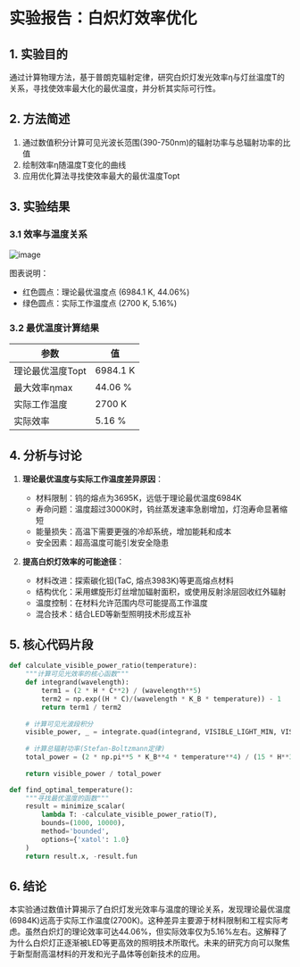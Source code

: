 # 实验报告：白炽灯效率优化

## 1. 实验目的
通过计算物理方法，基于普朗克辐射定律，研究白炽灯发光效率η与灯丝温度T的关系，寻找使效率最大化的最优温度，并分析其实际可行性。

## 2. 方法简述
1. 通过数值积分计算可见光波长范围(390-750nm)的辐射功率与总辐射功率的比值
2. 绘制效率η随温度T变化的曲线
3. 应用优化算法寻找使效率最大的最优温度Topt

## 3. 实验结果
### 3.1 效率与温度关系
![image](https://github.com/user-attachments/assets/86f4623b-67a1-4c9c-a668-99ae3564995d)


图表说明：
- 红色圆点：理论最优温度点 (6984.1 K, 44.06%)
- 绿色圆点：实际工作温度点 (2700 K, 5.16%)

### 3.2 最优温度计算结果
| 参数 | 值 |
|------|----|
| 理论最优温度Topt | 6984.1 K |
| 最大效率ηmax | 44.06 % |
| 实际工作温度 | 2700 K |
| 实际效率 | 5.16 % |

## 4. 分析与讨论
1. **理论最优温度与实际工作温度差异原因**：
   - 材料限制：钨的熔点为3695K，远低于理论最优温度6984K
   - 寿命问题：温度超过3000K时，钨丝蒸发速率急剧增加，灯泡寿命显著缩短
   - 能量损失：高温下需要更强的冷却系统，增加能耗和成本
   - 安全因素：超高温度可能引发安全隐患

2. **提高白炽灯效率的可能途径**：
   - 材料改进：探索碳化钽(TaC, 熔点3983K)等更高熔点材料
   - 结构优化：采用螺旋形灯丝增加辐射面积，或使用反射涂层回收红外辐射
   - 温度控制：在材料允许范围内尽可能提高工作温度
   - 混合技术：结合LED等新型照明技术形成互补

## 5. 核心代码片段

```python
def calculate_visible_power_ratio(temperature):
    """计算可见光效率的核心函数"""
    def integrand(wavelength):
        term1 = (2 * H * C**2) / (wavelength**5)
        term2 = np.exp((H * C)/(wavelength * K_B * temperature)) - 1
        return term1 / term2
    
    # 计算可见光波段积分
    visible_power, _ = integrate.quad(integrand, VISIBLE_LIGHT_MIN, VISIBLE_LIGHT_MAX)
    
    # 计算总辐射功率(Stefan-Boltzmann定律)
    total_power = (2 * np.pi**5 * K_B**4 * temperature**4) / (15 * H**3 * C**2)
    
    return visible_power / total_power

def find_optimal_temperature():
    """寻找最优温度的函数"""
    result = minimize_scalar(
        lambda T: -calculate_visible_power_ratio(T),
        bounds=(1000, 10000),
        method='bounded',
        options={'xatol': 1.0}
    )
    return result.x, -result.fun
```

## 6. 结论
本实验通过数值计算揭示了白炽灯发光效率与温度的理论关系，发现理论最优温度(6984K)远高于实际工作温度(2700K)。这种差异主要源于材料限制和工程实际考虑。虽然白炽灯的理论效率可达44.06%，但实际效率仅为5.16%左右。这解释了为什么白炽灯正逐渐被LED等更高效的照明技术所取代。未来的研究方向可以聚焦于新型耐高温材料的开发和光子晶体等创新技术的应用。
